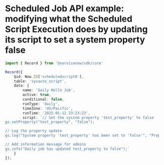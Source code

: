 # Scheduled Job API example: modifying what the Scheduled Script Execution does by updating its script to set a system property false

```typescript
import { Record } from '@servicenow/sdk/core'

Record({
	$id: Now.ID['scheduledscript8'],
	table: 'sysauto_script',
	data: {
		name: 'Daily Hello Job',
		active: true,
		conditional: false,
		runType: 'daily',
		timeZone: 'US/Pacific',
		runTime: '2025-01-12 23:23:23',
		script: `// Set the system property 'test_property' to false
gs.setProperty("test_property", "false");

// Log the property update
gs.log("System property 'test_property' has been set to 'false'", "PropertyUpdate");

// Add information message for admins
gs.info("Daily job has updated test_property to false");`
	}
});
```